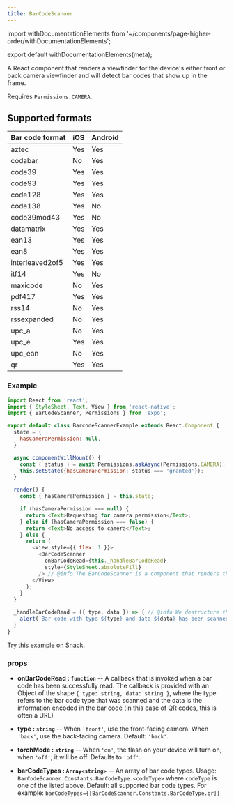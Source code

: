 ```yaml
---
title: BarCodeScanner
---
```


import withDocumentationElements from '~/components/page-higher-order/withDocumentationElements';

export default withDocumentationElements(meta);

A React component that renders a viewfinder for the device's either front or back camera viewfinder and will detect bar codes that show up in the frame.

Requires `Permissions.CAMERA`.

## Supported formats

| Bar code format | iOS | Android |
| --------------- | --- | ------- |
| aztec           | Yes | Yes     |
| codabar         | No  | Yes     |
| code39          | Yes | Yes     |
| code93          | Yes | Yes     |
| code128         | Yes | Yes     |
| code138         | Yes | No      |
| code39mod43     | Yes | No      |
| datamatrix      | Yes | Yes     |
| ean13           | Yes | Yes     |
| ean8            | Yes | Yes     |
| interleaved2of5 | Yes | Yes     |
| itf14           | Yes | No      |
| maxicode        | No  | Yes     |
| pdf417          | Yes | Yes     |
| rss14           | No  | Yes     |
| rssexpanded     | No  | Yes     |
| upc_a           | No  | Yes     |
| upc_e           | Yes | Yes     |
| upc_ean         | No  | Yes     |
| qr              | Yes | Yes     |

### Example

```javascript
import React from 'react';
import { StyleSheet, Text, View } from 'react-native';
import { BarCodeScanner, Permissions } from 'expo';

export default class BarcodeScannerExample extends React.Component {
  state = {
    hasCameraPermission: null,
  }

  async componentWillMount() {
    const { status } = await Permissions.askAsync(Permissions.CAMERA); // @info Before we can use the BarCodeScanner we need to ask the user for permission to access their camera. <a href='../permissions/'>Read more about Permissions.</a>
    this.setState({hasCameraPermission: status === 'granted'});
  }

  render() {
    const { hasCameraPermission } = this.state;

    if (hasCameraPermission === null) {
      return <Text>Requesting for camera permission</Text>;
    } else if (hasCameraPermission === false) {
      return <Text>No access to camera</Text>;
    } else {
      return (
        <View style={{ flex: 1 }}>
          <BarCodeScanner
            onBarCodeRead={this._handleBarCodeRead}
            style={StyleSheet.absoluteFill}
          /> // @info The BarCodeScanner is a component that renders the viewfinder from the user's camera. If you render it without having user permission to use the camera, the view will be black.
        </View>
      );
    }
  }

  _handleBarCodeRead = ({ type, data }) => { // @info We destructure the bar code result object into <em>type</em> and <em>data</em>
    alert(`Bar code with type ${type} and data ${data} has been scanned!`); // @info Here we just alert the information for the sake of the example
  }
}
```

[Try this example on Snack](https://snack.expo.io/Skxzn6-5b).


### props

- **onBarCodeRead : `function`** -- A callback that is invoked when a bar code has been successfully read. The callback is provided with an Object of the shape `{ type: string, data: string }`, where the type refers to the bar code type that was scanned and the data is the information encoded in the bar code (in this case of QR codes, this is often a URL)

- **type : `string`** -- When `'front'`, use the front-facing camera. When `'back'`, use the back-facing camera. Default: `'back'`.

- **torchMode : `string`** -- When `'on'`, the flash on your device will turn on, when `'off'`, it will be off. Defaults to `'off'`.

- **barCodeTypes : `Array<string>`** -- An array of bar code types. Usage: `BarCodeScanner.Constants.BarCodeType.<codeType>` where `codeType` is one of the listed above. Default: all supported bar code types. For example: `barCodeTypes={[BarCodeScanner.Constants.BarCodeType.qr]}`
